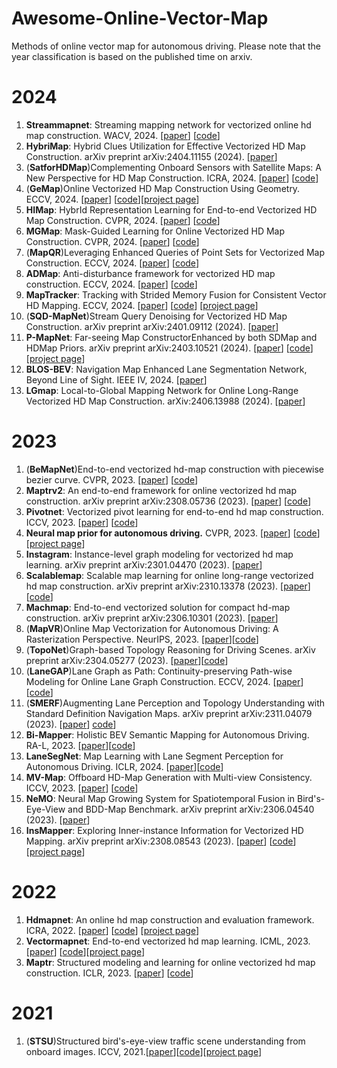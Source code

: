 # Awesome-Online-Vector-Map
Methods of online vector map for autonomous driving. Please note that the year classification is based on the published time on arxiv.
# 2024
1. **Streammapnet**: Streaming mapping network for vectorized online hd map construction. WACV, 2024. [[paper](https://arxiv.org/pdf/2308.12570)] [[code](https://github.com/yuantianyuan01/StreamMapNet)]
2. **HybriMap**: Hybrid Clues Utilization for Effective Vectorized HD Map Construction. arXiv preprint arXiv:2404.11155 (2024). [[paper](https://arxiv.org/pdf/2404.11155)]
3. (**SatforHDMap**)Complementing Onboard Sensors with Satellite Maps: A New Perspective for HD Map Construction. ICRA, 2024. [[paper](https://arxiv.org/pdf/2308.15427)] [[code](https://github.com/xjtu-cs-gao/SatforHDMap)]
4. (**GeMap**)Online Vectorized HD Map Construction Using Geometry. ECCV, 2024. [[paper](https://arxiv.org/pdf/2312.03341)] [[code](https://github.com/cnzzx/GeMap)][[project page](https://invictus717.github.io/GeMap/)]
5. **HIMap**: HybrId Representation Learning for End-to-end Vectorized HD Map Construction. CVPR, 2024. [[paper](https://arxiv.org/pdf/2403.08639)] [[code](https://github.com/BritaryZhou/HIMap)]
6. **MGMap**: Mask-Guided Learning for Online Vectorized HD Map Construction. CVPR, 2024. [[paper](https://arxiv.org/pdf/2404.00876)] [[code](https://github.com/xiaolul2/MGMap)]
7. (**MapQR**)Leveraging Enhanced Queries of Point Sets for Vectorized Map Construction. ECCV, 2024. [[paper](https://arxiv.org/pdf/2402.17430)] [[code](https://github.com/HXMap/MapQR)]
8. **ADMap**: Anti-disturbance framework for vectorized HD map construction. ECCV, 2024. [[paper](https://arxiv.org/pdf/2401.13172)] [[code](https://github.com/hht1996ok/ADMap)]
9. **MapTracker**: Tracking with Strided Memory Fusion for Consistent Vector HD Mapping. ECCV, 2024. [[paper](https://arxiv.org/pdf/2403.15951)] [[code](https://github.com/woodfrog/maptracker)] [[project page](https://map-tracker.github.io/)]
10. (**SQD-MapNet**)Stream Query Denoising for Vectorized HD Map Construction. arXiv preprint arXiv:2401.09112 (2024). [[paper](https://arxiv.org/pdf/2401.09112)]
11. **P-MapNet**: Far-seeing Map ConstructorEnhanced by both SDMap and HDMap Priors. arXiv preprint arXiv:2403.10521 (2024). [[paper](https://arxiv.org/pdf/2403.10521)] [[code](https://github.com/jike5/P-MapNet)] [[project page](https://jike5.github.io/P-MapNet/)]
12. **BLOS-BEV**: Navigation Map Enhanced Lane Segmentation Network, Beyond Line of Sight. IEEE IV, 2024. [[paper](https://arxiv.org/abs/2407.08526)]
13. **LGmap**: Local-to-Global Mapping Network for Online Long-Range Vectorized HD Map Construction. arXiv:2406.13988 (2024). [[paper](https://arxiv.org/pdf/2406.13988)]
# 2023
1. (**BeMapNet**)End-to-end vectorized hd-map construction with piecewise bezier curve. CVPR, 2023. [[paper](https://arxiv.org/abs/2306.09700)] [[code](https://github.com/er-muyue/BeMapNet)]
2. **Maptrv2**: An end-to-end framework for online vectorized hd map construction. arXiv preprint arXiv:2308.05736 (2023). [[paper](https://arxiv.org/pdf/2308.05736)] [[code](https://github.com/hustvl/MapTR/tree/maptrv2?tab=readme-ov-file)]
3. **Pivotnet**: Vectorized pivot learning for end-to-end hd map construction. ICCV, 2023. [[paper](https://arxiv.org/pdf/2308.16477)] [[code](https://github.com/wenjie710/PivotNet)]
4. **Neural map prior for autonomous driving.** CVPR, 2023. [[paper](https://arxiv.org/pdf/2304.08481)] [[code](https://github.com/Tsinghua-MARS-Lab/neural_map_prior)] [[project page](https://tsinghua-mars-lab.github.io/neural_map_prior/)]
5. **Instagram**: Instance-level graph modeling for vectorized hd map learning. arXiv preprint arXiv:2301.04470 (2023). [[paper](https://arxiv.org/pdf/2301.04470)]
6. **Scalablemap**: Scalable map learning for online long-range vectorized hd map construction. arXiv preprint arXiv:2310.13378 (2023). [[paper](https://arxiv.org/pdf/2310.13378)][[code](https://github.com/jingy1yu/ScalableMap)]
7. **Machmap**: End-to-end vectorized solution for compact hd-map construction. arXiv preprint arXiv:2306.10301 (2023). [[paper](https://arxiv.org/pdf/2306.10301)]
8. (**MapVR**)Online Map Vectorization for Autonomous Driving: A Rasterization Perspective. NeurIPS, 2023. [[paper](https://proceedings.neurips.cc/paper_files/paper/2023/file/654f61ecd998c9095d30d42c03b832aa-Paper-Conference.pdf)][[code](https://github.com/ZhangGongjie/MapVR)]
9. (**TopoNet**)Graph-based Topology Reasoning for Driving Scenes. arXiv preprint arXiv:2304.05277 (2023). [[paper](https://arxiv.org/pdf/2304.05277)][[code](https://github.com/OpenDriveLab/TopoNet)]
10. (**LaneGAP**)Lane Graph as Path: Continuity-preserving Path-wise Modeling for Online Lane Graph Construction. ECCV, 2024. [[paper](https://arxiv.org/pdf/2303.08815)][[code](https://github.com/hustvl/LaneGAP)]
11. (**SMERF**)Augmenting Lane Perception and Topology Understanding with Standard Definition Navigation Maps. arXiv preprint arXiv:2311.04079 (2023). [[paper](https://arxiv.org/pdf/2311.04079v1)] [code](https://github.com/NVlabs/SMERF)]
12. **Bi-Mapper**: Holistic BEV Semantic Mapping for Autonomous Driving. RA-L, 2023. [[paper](https://arxiv.org/pdf/2305.04205)][[code](https://github.com/lynn-yu/Bi-Mapper)]
13. **LaneSegNet**: Map Learning with Lane Segment Perception for Autonomous Driving. ICLR, 2024. [[paper](https://arxiv.org/pdf/2312.16108)][[code](https://github.com/OpenDriveLab/LaneSegNet)]
14. **MV-Map**: Offboard HD-Map Generation with Multi-view Consistency. ICCV, 2023. [[paper](https://arxiv.org/pdf/2305.08851)] [[code](https://github.com/ZiYang-xie/MV-Map)]
15. **NeMO**: Neural Map Growing System for Spatiotemporal Fusion in Bird's-Eye-View and BDD-Map Benchmark. arXiv preprint arXiv:2306.04540 (2023). [[paper](https://arxiv.org/pdf/2306.04540)]
16. **InsMapper**: Exploring Inner-instance Information for Vectorized HD Mapping. arXiv preprint arXiv:2308.08543 (2023). [[paper](https://arxiv.org/pdf/2308.08543)] [[code](https://github.com/TonyXuQAQ/InsMapper)] [[project page](https://tonyxuqaq.github.io/InsMapper/)] 
# 2022
1. **Hdmapnet**: An online hd map construction and evaluation framework. ICRA, 2022. [[paper](https://arxiv.org/pdf/2107.06307)] [[code](https://github.com/Tsinghua-MARS-Lab/HDMapNet)] [[project page](https://tsinghua-mars-lab.github.io/HDMapNet/)] 
2. **Vectormapnet**: End-to-end vectorized hd map learning. ICML, 2023. [[paper](https://arxiv.org/pdf/2206.08920)] [[code](https://github.com/Mrmoore98/VectorMapNet_code)][[project page](https://tsinghua-mars-lab.github.io/vectormapnet/)]
3. **Maptr**: Structured modeling and learning for online vectorized hd map construction. ICLR, 2023. [[paper](https://arxiv.org/abs/2208.14437)] [[code](https://github.com/hustvl/MapTR?tab=readme-ov-file)]

# 2021
1. (**STSU**)Structured bird's-eye-view traffic scene understanding from onboard images. ICCV, 2021.[[paper](https://arxiv.org/pdf/2110.01997)][[code](https://github.com/ybarancan/STSU)][[project page](https://patrick-llgc.github.io/Learning-Deep-Learning/paper_notes/stsu.html)]
